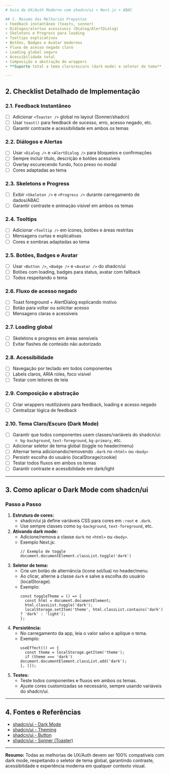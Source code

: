 ```yaml
---
# Guia de UX/Auth Moderno com shadcn/ui + Next.js + ABAC

## 1. Resumo das Melhorias Propostas
- Feedback instantâneo (toasts, sonner)
- Diálogos/alertas acessíveis (Dialog/AlertDialog)
- Skeletons e Progress para loading
- Tooltips explicativos
- Botões, Badges e Avatar modernos
- Fluxo de acesso negado claro
- Loading global seguro
- Acessibilidade total
- Composição e abstração de wrappers
- **Suporte total a tema claro/escuro (dark mode) e seletor de tema**

---
```


## 2. Checklist Detalhado de Implementação

### 2.1. Feedback Instantâneo
- [ ] Adicionar `<Toaster />` global no layout (Sonner/shadcn)
- [ ] Usar `toast()` para feedback de sucesso, erro, acesso negado, etc.
- [ ] Garantir contraste e acessibilidade em ambos os temas

### 2.2. Diálogos e Alertas
- [ ] Usar `<Dialog />` e `<AlertDialog />` para bloqueios e confirmações
- [ ] Sempre incluir título, descrição e botões acessíveis
- [ ] Overlay escurecendo fundo, foco preso no modal
- [ ] Cores adaptadas ao tema

### 2.3. Skeletons e Progress
- [ ] Exibir `<Skeleton />` e `<Progress />` durante carregamento de dados/ABAC
- [ ] Garantir contraste e animação visível em ambos os temas

### 2.4. Tooltips
- [ ] Adicionar `<Tooltip />` em ícones, botões e áreas restritas
- [ ] Mensagens curtas e explicativas
- [ ] Cores e sombras adaptadas ao tema

### 2.5. Botões, Badges e Avatar
- [ ] Usar `<Button />`, `<Badge />` e `<Avatar />` do shadcn/ui
- [ ] Botões com loading, badges para status, avatar com fallback
- [ ] Todos respeitando o tema

### 2.6. Fluxo de acesso negado
- [ ] Toast foreground + AlertDialog explicando motivo
- [ ] Botão para voltar ou solicitar acesso
- [ ] Mensagens claras e acessíveis

### 2.7. Loading global
- [ ] Skeletons e progress em áreas sensíveis
- [ ] Evitar flashes de conteúdo não autorizado

### 2.8. Acessibilidade
- [ ] Navegação por teclado em todos componentes
- [ ] Labels claros, ARIA roles, foco visível
- [ ] Testar com leitores de tela

### 2.9. Composição e abstração
- [ ] Criar wrappers reutilizáveis para feedback, loading e acesso negado
- [ ] Centralizar lógica de feedback

### 2.10. Tema Claro/Escuro (Dark Mode)
- [ ] Garantir que todos componentes usem classes/variáveis do shadcn/ui:
  - `bg-background`, `text-foreground`, `bg-primary`, etc.
- [ ] Adicionar seletor de tema global (toggle no header/menu)
- [ ] Alternar tema adicionando/removendo `.dark` no `<html>` ou `<body>`
- [ ] Persistir escolha do usuário (localStorage/cookie)
- [ ] Testar todos fluxos em ambos os temas
- [ ] Garantir contraste e acessibilidade em dark/light

---

## 3. Como aplicar o Dark Mode com shadcn/ui

### Passo a Passo
1. **Estrutura de cores:**
   - shadcn/ui já define variáveis CSS para cores em `:root` e `.dark`.
   - Use sempre classes como `bg-background`, `text-foreground`, etc.
2. **Ativando dark mode:**
   - Adicione/remova a classe `dark` no `<html>` ou `<body>`.
   - Exemplo Next.js:
     ```tsx
     // Exemplo de toggle
     document.documentElement.classList.toggle('dark')
     ```
3. **Seletor de tema:**
   - Crie um botão de alternância (ícone sol/lua) no header/menu.
   - Ao clicar, alterne a classe `dark` e salve a escolha do usuário (localStorage).
   - Exemplo:
     ```tsx
     const toggleTheme = () => {
       const html = document.documentElement;
       html.classList.toggle('dark');
       localStorage.setItem('theme', html.classList.contains('dark') ? 'dark' : 'light');
     };
     ```
4. **Persistência:**
   - No carregamento da app, leia o valor salvo e aplique o tema.
   - Exemplo:
     ```tsx
     useEffect(() => {
       const theme = localStorage.getItem('theme');
       if (theme === 'dark') document.documentElement.classList.add('dark');
     }, []);
     ```
5. **Testes:**
   - Teste todos componentes e fluxos em ambos os temas.
   - Ajuste cores customizadas se necessário, sempre usando variáveis do shadcn/ui.

---

## 4. Fontes e Referências
- [shadcn/ui - Dark Mode](https://ui.shadcn.com/docs/dark-mode)
- [shadcn/ui - Theming](https://ui.shadcn.com/docs/theming)
- [shadcn/ui - Button](https://ui.shadcn.com/docs/components/button)
- [shadcn/ui - Sonner (Toaster)](https://ui.shadcn.com/docs/components/sonner)

---

**Resumo:**
Todas as melhorias de UX/Auth devem ser 100% compatíveis com dark mode, respeitando o seletor de tema global, garantindo contraste, acessibilidade e experiência moderna em qualquer contexto visual.
